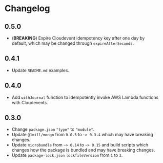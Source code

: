 # Changelog

## 0.5.0

* (**BREAKING**) Expire Cloudevent idempotency key after one day by default, which may be changed through `expireAfterSeconds`.

## 0.4.1

* Update `README.md` examples.

## 0.4.0

* Add `withJournal` function to idempotently invoke AWS Lambda functions with Cloudevents.

## 0.3.0

* Change `package.json` `"type"` to `"module"`.
* Update `@1mill/mongo` from `0.0.5` to `~> 0.3.4` which may have breaking changes.
* Update `microbundle` from `~> 0.14` to `~> 0.15` and build scripts which changes how the package is bundled and may have breaking changes.
* Update `package-lock.json` `lockfileVersion` from `1` to `3`.
